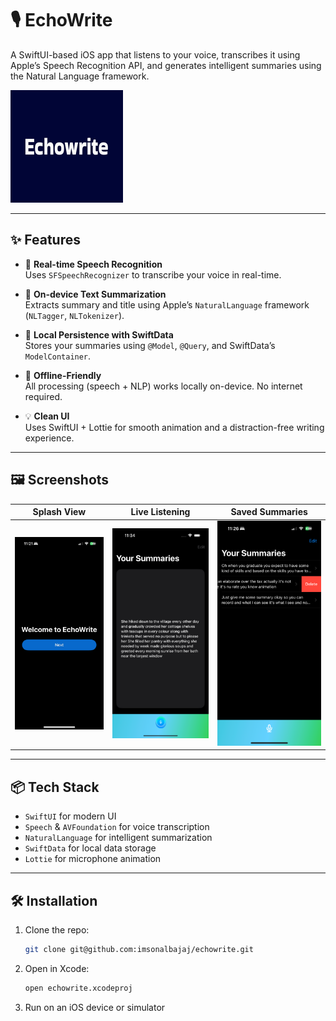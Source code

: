 # 🎙️ EchoWrite

A SwiftUI-based iOS app that listens to your voice, transcribes it using Apple’s Speech Recognition API, and generates intelligent summaries using the Natural Language framework.

![EchoWrite Icon](https://github.com/imsonalbajaj/echowrite/blob/main/echowrite/Assets.xcassets/AppIcon.appiconset/180.png?raw=true)

---

## ✨ Features

- 🎤 **Real-time Speech Recognition**  
  Uses `SFSpeechRecognizer` to transcribe your voice in real-time.

- 🧠 **On-device Text Summarization**  
  Extracts summary and title using Apple’s `NaturalLanguage` framework (`NLTagger`, `NLTokenizer`).

- 📂 **Local Persistence with SwiftData**  
  Stores your summaries using `@Model`, `@Query`, and SwiftData’s `ModelContainer`.

- 💾 **Offline-Friendly**  
  All processing (speech + NLP) works locally on-device. No internet required.

- 💡 **Clean UI**  
  Uses SwiftUI + Lottie for smooth animation and a distraction-free writing experience.

---

## 🖼️ Screenshots

| Splash View | Live Listening | Saved Summaries |
|-------------|----------------|------------------|
| ![Splash](https://github.com/imsonalbajaj/echowrite/blob/main/echowrite/Images/splashImage.PNG?raw=true) | ![Live](https://github.com/imsonalbajaj/echowrite/blob/main/echowrite/Images/liveImage.png?raw=true) | ![Summary](https://github.com/imsonalbajaj/echowrite/blob/main/echowrite/Images/savedSummaryImage.PNG?raw=true) |

---

## 📦 Tech Stack

- `SwiftUI` for modern UI
- `Speech` & `AVFoundation` for voice transcription
- `NaturalLanguage` for intelligent summarization
- `SwiftData` for local data storage
- `Lottie` for microphone animation

---

## 🛠 Installation

1. Clone the repo:
   ```bash
   git clone git@github.com:imsonalbajaj/echowrite.git

2.	Open in Xcode:
    ```bash
    open echowrite.xcodeproj

3. Run on an iOS device or simulator

